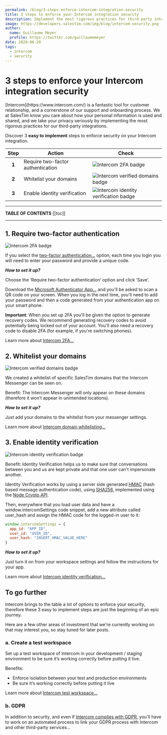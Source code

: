 ```yaml
---
permalink: /blog/3-steps-enforce-intercom-integration-security
title: 3 steps to enforce your Intercom integration security
description: Implement the most rigorous practices for third-party integrations. Discover 2 easy to implement steps to enforce security on your Intercom platform.
image: https://developers.salestim.com/img/blog/intercom-security.png
author:
  name: Guillaume Meyer
  profile: https://twitter.com/guillaumemeyer
date: 2020-06-20
tags:
  - intercom
  - security
---
```


# 3 steps to enforce your Intercom integration security
<BlogHeadline />
[Intercom](https://www.intercom.com/) is a fantastic tool for customer relationship, and a cornerstone of our support and onboarding process. We at SalesTim know you care about how your personal information is used and shared, and we take your privacy seriously by implementing the most rigorous practices for our third-party integrations.  

Discover 3 **easy to implement** steps to enforce security on your Intercom integration.

| Step | Action | Check |
|:----:|--------|-------|
| **1** | Require two-factor authentication | ![Intercom 2FA badge](https://img.shields.io/badge/2FA-Verified-success.svg?logo=intercom) |
| **2** | Whitelist your domains | ![Intercom verified domains badge](https://img.shields.io/badge/Domains-Verified-success.svg?logo=intercom) |
| **3** | Enable identity verification | ![Intercom identity verification badge](https://img.shields.io/badge/Identity-Verified-success.svg?logo=intercom) |

---
**TABLE OF CONTENTS**
[[toc]]

---

## 1. Require two-factor authentication
![Intercom 2FA badge](https://img.shields.io/badge/2FA-Verified-success.svg?logo=intercom)

If you select the [two-factor authentication...](https://en.wikipedia.org/wiki/Multi-factor_authentication) option, each time you login you will need to enter your password and provide a unique code.  

***How to set it up?***

Choose the ‘Require two-factor authentication’ option and click ‘Save’.

Download the [Microsoft Authenticator App...](https://www.microsoft.com/en-us/account/authenticator) and you'll be asked to scan a QR code on your screen.
When you log in the next time, you'll need to add your password and then a code generated from your authentication app on your smart phone.  

**Important**: When you set up 2FA you'll be given the option to generate recovery codes. We recommend generating recovery codes to avoid potentially being locked out of your account. You'll also need a recovery code to disable 2FA (for example, if you're switching phones). 

Learn more about [Intercom 2FA...](https://www.intercom.com/help/configure-intercom/staying-secure/protect-your-account-with-2fa-and-google-sign-on)

## 2. Whitelist your domains
![Intercom verified domains badge](https://img.shields.io/badge/Domains-Verified-success.svg?logo=intercom)

We created a whitelist of specific SalesTim domains that the Intercom Messenger can be seen on.  

Benefit: The Intercom Messenger will only appear on these domains (therefore it won’t appear in unintended locations).

***How to set it up?***

Just add your domains to the whitelist from your messenger settings.

Learn more about [Intercom domain whitelisting...](https://www.intercom.com/help/configure-intercom/staying-secure/whitelisting-the-domains-you-use-with-intercom)

## 3. Enable identity verification
![Intercom identity verification badge](https://img.shields.io/badge/Identity-Verified-success.svg?logo=intercom)

Benefit: Identity Verification helps us to make sure that conversations between you and us are kept private and that one user can't impersonate another.

Identity Verification works by using a server side generated [HMAC](https://en.wikipedia.org/wiki/HMAC) (hash based message authentication code), using [SHA256](https://en.wikipedia.org/wiki/SHA-2), implemented using the [Node Crypto API](https://nodejs.org/api/crypto.html).

Then, everywhere that you load user data and have a window.intercomSettings code snippet, add a new attribute called user_hash and assign the HMAC code for the logged-in user to it:

```javascript
window.intercomSettings = {
  app_id: "APP_ID",
  user_id: "USER_ID",
  user_hash: "INSERT_HMAC_VALUE_HERE"
}
```

***How to set it up?***

Just turn it on from your workspace settings and follow the instructions for your app.

Learn more about [Intercom identity verification...](https://developers.intercom.com/installing-intercom/docs/enable-identity-verification-on-your-web-product)

## To go further
Intercom brings to the table a lot of options to enforce your security, therefore these 3 easy to implement steps are just the beginning of an epic journey.  

Here are a few other areas of investment that we're currently working on that may interest you, so stay tuned for later posts.

### a. Create a test workspace
Set up a test workspace of Intercom in your development / staging environment to be sure it’s working correctly before putting it live.  

Benefits:
* Enforce isolation between your test and production environments
* Be sure it’s working correctly before putting it live

Learn more about [Intercom test workspace...](https://www.intercom.com/help/configure-intercom/create-a-test-version-of-intercom/create-a-test-workspace-in-intercom)

### b. GDPR
In addition to security, and even if [Intercom complies with GDPR](https://www.intercom.com/help/pricing-privacy-and-terms/data-protection/how-intercom-complies-with-gdpr), you'll have to work on an automated process to link your GDPR process with Intercom and other third-party services...
